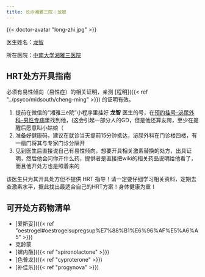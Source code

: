 ```yaml
---
title: 长沙湘雅三院｜龙智
---
```


{{< doctor-avatar "long-zhi.jpg" >}}

医生姓名：[龙智](https://www.xy3yy.com/zjfc/mnwk2019/15765.html)

所在医院：[中南大学湘雅三医院](https://www.xy3yy.com)

## HRT处方开具指南

必须有易性倾向（易性症）的相关证明，亲测 [程明]({{< ref "../psyco/midsouth/cheng-ming" >}}) 的证明有效。

1. 提前在微信的“湘雅三e院”小程序里挂好 **龙智** 医生的号，在<u>预约挂号-泌尿外科-男性专病</u>里找到他，(这会引起一部分人的GD，但是他还算友跨，至少在提醒后愿意叫小姑娘（
2. 准备好健康码，建议在就诊当天提前15分钟抵达，泌尿外科在门诊楼四楼，有一扇门将其与专家门诊分隔开
3. 见到医生后直接说自己有易性倾向，想要开具相关激素替换的处方，出具证明，然后他会问你开什么药，提供者是直接把wiki的相关药品说明给他看了，而且他开处方也是照着来的

该医生只为其开具处方但不提供 HRT 指导！请一定要仔细学习相关资料，定期去查激素水平，据此找出最适合自己的HRT方案！身体健康为重！

## 可开处方药物清单

- [爱斯妥]({{< ref "oestrogel#oestrogelsupregsup%E7%88%B1%E6%96%AF%E5%A6%A5" >}})
- 克龄蒙
- [螺内酯]({{< ref "spironolactone" >}})
- [色普龙]({{< ref "cyproterone" >}})
- [补佳乐]({{< ref "progynova" >}})
